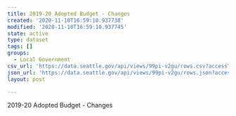 ```yaml
---
title: 2019-20 Adopted Budget - Changes
created: '2020-11-10T16:59:10.937738'
modified: '2020-11-10T16:59:10.937745'
state: active
type: dataset
tags: []
groups:
  - Local Government
csv_url: 'https://data.seattle.gov/api/views/99pi-v2gu/rows.csv?accessType=DOWNLOAD'
json_url: 'https://data.seattle.gov/api/views/99pi-v2gu/rows.json?accessType=DOWNLOAD'
layout: post

---
```

2019-20 Adopted Budget - Changes
